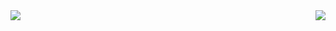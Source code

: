 <div align="center">
  <div style="align:left;">
    <img align="left" height="180em" src="https://github-readme-stats.vercel.app/api?username=anajullia&show_icons=true&theme=dracula&include_all_commits=true&count_private=true"/>
   </div>

   <div style="align:right;">
    <img align="right" height="180em" src="https://github-readme-stats.vercel.app/api/top-langs/?username=anajullia&layout=compact&langs_count=7&theme=dracula"/>
   </div>
  </div>
 <br><br><br><br><br><br>

<div style="display: inline-block; align: right"><br><br>
    <img align="right" alt="Ana" height="180" style="border-radius:50px; padding: 2000px;" src="https://avatars.githubusercontent.com/u/105755016?v=4">
  </div>
  
  ## Oi! Eu sou a Ana 👋🏽
  
  <p align="left"> Tudo bem? Meu nome é Ana Jullia e atualmente eu curso Técnico em desenvolvimento de Sistemas!<br> Tenho conhecimento da stack front-end para web (HTML, CSS e Javascript) e e atualmente estudo DBL e C#</p>
  
 ## 🛠 Tech Stack
 
<div>
      <p align="left"> <a href="https://getbootstrap.com" target="_blank" rel="noreferrer"> <img src="https://raw.githubusercontent.com/devicons/devicon/master/icons/bootstrap/bootstrap-plain-wordmark.svg" alt="bootstrap" width="50" height="50"/> </a> <a href="https://www.w3schools.com/cs/" target="_blank" rel="noreferrer"> <img src="https://raw.githubusercontent.com/devicons/devicon/master/icons/csharp/csharp-original.svg" alt="csharp" width="50" height="50"/> </a> <a href="https://www.w3schools.com/css/" target="_blank" rel="noreferrer"> <img src="https://raw.githubusercontent.com/devicons/devicon/master/icons/css3/css3-original-wordmark.svg" alt="css3" width="50" height="50"/> </a> <a href="https://www.w3.org/html/" target="_blank" rel="noreferrer"> <img src="https://raw.githubusercontent.com/devicons/devicon/master/icons/html5/html5-original-wordmark.svg" alt="html5" width="50" height="50"/> </a> <a href="https://developer.mozilla.org/en-US/docs/Web/JavaScript" target="_blank" rel="noreferrer"> <img src="https://raw.githubusercontent.com/devicons/devicon/master/icons/javascript/javascript-original.svg" alt="javascript" width="50" height="50"/> </a> </a> </p><a href="https://developer.mozilla.org/en-US/docs/Web/JavaScript" target="_blank" rel="noreferrer"><img src="https://raw.githubusercontent.com/devicons/devicon/master/icons/mysql/mysql-plain.svg" alt="javascript" width="50" height="50"/> </a>
</div>
 
